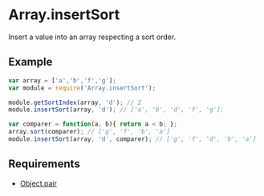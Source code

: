 Array.insertSort
=============

Insert a value into an array respecting a sort order.

## Example

```javascript
var array = ['a','b','f','g'];
var module = require('Array.insertSort');

module.getSortIndex(array, 'd'); // 2
module.insertSort(array, 'd'); // ['a', 'b', 'd', 'f', 'g'];

var comparer = function(a, b){ return a < b; };
array.sort(comparer); // ['g', 'f', 'b', 'a']
module.insertSort(array, 'd', comparer); // ['g', 'f', 'd', 'b', 'a']
```

## Requirements

- [Object.pair](../Object.pair)